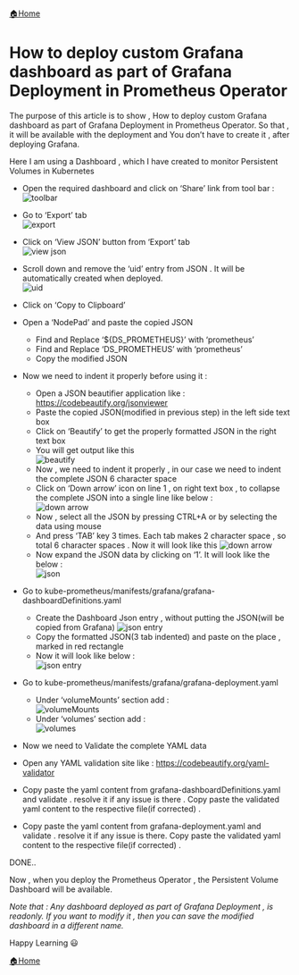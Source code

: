 [:house:Home](https://github.com/debbiswal/Articles)

# How to deploy custom Grafana dashboard as part of Grafana Deployment in Prometheus Operator

The purpose of this article is to show , How to deploy custom Grafana dashboard as part of Grafana Deployment in Prometheus Operator.
So that , it will be available with the deployment and  You don’t have to create it  , after deploying Grafana.  

Here I am using a Dashboard , which I have created to monitor Persistent Volumes in Kubernetes  

* Open the required dashboard and click on ‘Share’ link from tool bar :  
![toolbar](images/img1.png)  

* Go to ‘Export’ tab  
![export](images/img2.png)  

* Click on ‘View JSON’ button from ‘Export’ tab  
![view json](images/img3.png)   

* Scroll down and remove the ‘uid’ entry from JSON . It will be automatically created when deployed.  
![uid](images/img4.png)  

* Click on ‘Copy to Clipboard’
* Open a ‘NodePad’ and paste the copied JSON
  * Find and Replace ‘${DS_PROMETHEUS}’ with ‘prometheus’
  * Find and Replace ‘DS_PROMETHEUS’ with ‘prometheus’
  * Copy the modified JSON
* Now we need to indent it properly before using it :
  * Open  a JSON beautifier application like : https://codebeautify.org/jsonviewer
  * Paste the copied JSON(modified in previous step) in the left side text box
  * Click on ‘Beautify’ to get the properly formatted JSON in the right text box
  * You will get output like this   
  ![beautify](images/img5.png)  
  * Now , we need to indent it properly , in our case we need to indent the complete JSON 6 character space
  * Click on ‘Down arrow’ icon on line 1 , on right text box , to collapse the complete JSON into a single line like below :  
   ![down arrow](images/img6.png)  
  * Now , select all the JSON by pressing CTRL+A or by selecting the data using mouse
  * And press ‘TAB’ key 3 times. Each tab makes 2 character space , so total 6 character spaces . Now it will look like this 
   ![down arrow](images/img7.png)  
  * Now expand the JSON data by clicking on ‘1’. It will look like the below :  
   ![json](images/img8.png)  
   
* Go to kube-prometheus/manifests/grafana/grafana-dashboardDefinitions.yaml
  * Create the Dashboard Json entry , without putting the JSON(will be copied from Grafana)
    ![json entry](images/img9.png)
  * Copy the formatted JSON(3 tab indented) and paste on the place  , marked in red rectangle
  * Now it will look like below :  
   ![json entry](images/img10.png)  
   
* Go to kube-prometheus/manifests/grafana/grafana-deployment.yaml
  * Under ‘volumeMounts’ section add :  
   ![volumeMounts](images/img11.png)  
  * Under ‘volumes’ section add :  
  ![volumes](images/img12.png)  
  
* Now we need to Validate the complete YAML data
* Open any YAML validation site  like : https://codebeautify.org/yaml-validator
* Copy paste the yaml content from  grafana-dashboardDefinitions.yaml and validate . resolve it if any issue is there . Copy paste the validated yaml content to the respective file(if corrected) .
* Copy paste the yaml content from grafana-deployment.yaml and validate . resolve it if any issue is there. Copy paste the validated yaml content to the respective file(if corrected) .

DONE..  

Now , when you deploy  the Prometheus Operator , the Persistent Volume Dashboard will be available.  

*Note that : Any dashboard deployed as part of Grafana Deployment , is readonly. If you want to modify it , then you can save the modified  dashboard in a different name.*  


Happy Learning :smiley:  

[:house:Home](https://github.com/debbiswal/Articles)
